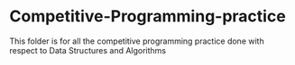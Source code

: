 # Competitive-Programming-practice
This folder is for all the competitive programming practice done with respect to Data Structures and Algorithms
